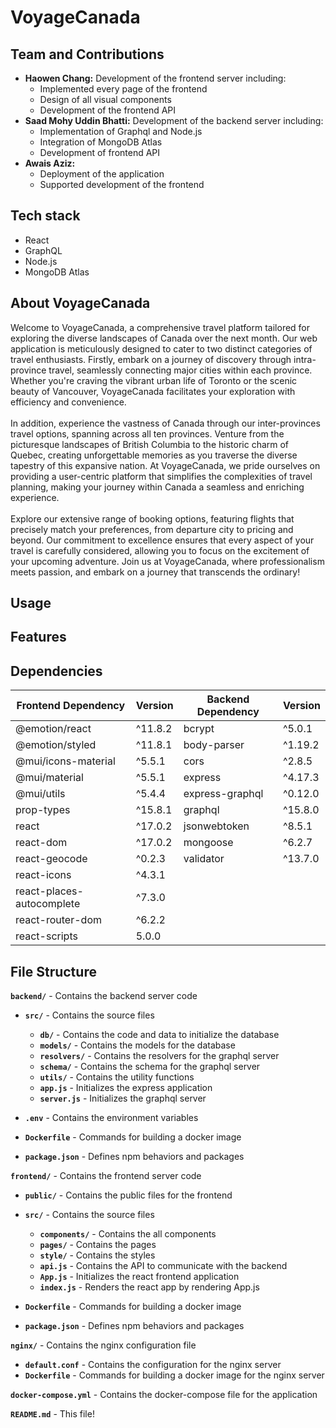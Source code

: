 # VoyageCanada

## Team and Contributions

- **Haowen Chang:** Development of the frontend server including:
  - Implemented every page of the frontend
  - Design of all visual components
  - Development of the frontend API
- **Saad Mohy Uddin Bhatti:** Development of the backend server including:
  - Implementation of Graphql and Node.js
  - Integration of MongoDB Atlas
  - Development of frontend API
- **Awais Aziz:**
  - Deployment of the application
  - Supported development of the frontend

## Tech stack

- React
- GraphQL
- Node.js
- MongoDB Atlas

## About VoyageCanada

Welcome to VoyageCanada, a comprehensive travel platform tailored for exploring the diverse landscapes of Canada over the next month. Our web application is meticulously designed to cater to two distinct categories of travel enthusiasts. Firstly, embark on a journey of discovery through intra-province travel, seamlessly connecting major cities within each province. Whether you're craving the vibrant urban life of Toronto or the scenic beauty of Vancouver, VoyageCanada facilitates your exploration with efficiency and convenience.
<br />
<br />
In addition, experience the vastness of Canada through our inter-provinces travel options, spanning across all ten provinces. Venture from the picturesque landscapes of British Columbia to the historic charm of Quebec, creating unforgettable memories as you traverse the diverse tapestry of this expansive nation. At VoyageCanada, we pride ourselves on providing a user-centric platform that simplifies the complexities of travel planning, making your journey within Canada a seamless and enriching experience.
<br />
<br />
Explore our extensive range of booking options, featuring flights that precisely match your preferences, from departure city to pricing and beyond. Our commitment to excellence ensures that every aspect of your travel is carefully considered, allowing you to focus on the excitement of your upcoming adventure. Join us at VoyageCanada, where professionalism meets passion, and embark on a journey that transcends the ordinary!

## Usage

## Features

## Dependencies

| Frontend Dependency       | Version | Backend Dependency | Version |
| ------------------------- | ------- | ------------------ | ------- |
| @emotion/react            | ^11.8.2 | bcrypt             | ^5.0.1  |
| @emotion/styled           | ^11.8.1 | body-parser        | ^1.19.2 |
| @mui/icons-material       | ^5.5.1  | cors               | ^2.8.5  |
| @mui/material             | ^5.5.1  | express            | ^4.17.3 |
| @mui/utils                | ^5.4.4  | express-graphql    | ^0.12.0 |
| prop-types                | ^15.8.1 | graphql            | ^15.8.0 |
| react                     | ^17.0.2 | jsonwebtoken       | ^8.5.1  |
| react-dom                 | ^17.0.2 | mongoose           | ^6.2.7  |
| react-geocode             | ^0.2.3  | validator          | ^13.7.0 |
| react-icons               | ^4.3.1  |                    |         |
| react-places-autocomplete | ^7.3.0  |                    |         |
| react-router-dom          | ^6.2.2  |                    |         |
| react-scripts             | 5.0.0   |                    |         |

## File Structure

**`backend/`** - Contains the backend server code

- **`src/`** - Contains the source files

  - **`db/`** - Contains the code and data to initialize the database
  - **`models/`** - Contains the models for the database
  - **`resolvers/`** - Contains the resolvers for the graphql server
  - **`schema/`** - Contains the schema for the graphql server
  - **`utils/`** - Contains the utility functions
  - **`app.js`** - Initializes the express application
  - **`server.js`** - Initializes the graphql server

- **`.env`** - Contains the environment variables
- **`Dockerfile`** - Commands for building a docker image
- **`package.json`** - Defines npm behaviors and packages

**`frontend/`** - Contains the frontend server code

- **`public/`** - Contains the public files for the frontend
- **`src/`** - Contains the source files

  - **`components/`** - Contains the all components
  - **`pages/`** - Contains the pages
  - **`style/`** - Contains the styles
  - **`api.js`** - Contains the API to communicate with the backend
  - **`App.js`** - Initializes the react frontend application
  - **`index.js`** - Renders the react app by rendering App.js

- **`Dockerfile`** - Commands for building a docker image
- **`package.json`** - Defines npm behaviors and packages

**`nginx/`** - Contains the nginx configuration file

- **`default.conf`** - Contains the configuration for the nginx server
- **`Dockerfile`** - Commands for building a docker image for the nginx server

**`docker-compose.yml`** - Contains the docker-compose file for the application

**`README.md`** - This file!
